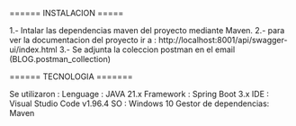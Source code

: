 ====== INSTALACION =====

1.- Intalar las dependencias maven del proyecto mediante Maven.
2.- para ver la documentacion del proyecto ir a : http://localhost:8001/api/swagger-ui/index.html
3.- Se adjunta la coleccion postman en el email (BLOG.postman_collection)

====== TECNOLOGIA =======

Se utilizaron :
Lenguage : JAVA 21.x
Framework : Spring Boot 3.x
IDE : Visual Studio Code v1.96.4
SO : Windows 10
Gestor de dependencias: Maven
